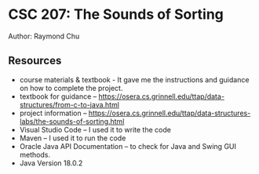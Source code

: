 # CSC 207: The Sounds of Sorting

Author: Raymond Chu

## Resources

* course materials & textbook - It gave me the instructions and guidance on how to complete the project. 
* textbook for guidance – https://osera.cs.grinnell.edu/ttap/data-structures/from-c-to-java.html
* project information – https://osera.cs.grinnell.edu/ttap/data-structures-labs/the-sounds-of-sorting.html
* Visual Studio Code – I used it to write the code
* Maven – I used it to run the code 
* Oracle Java API Documentation – to check for Java and Swing GUI methods. 
* Java Version 18.0.2